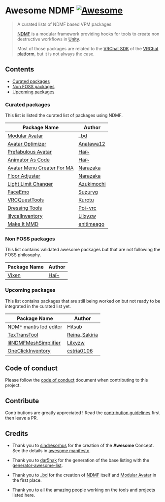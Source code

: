# Awesome NDMF [![Awesome](https://awesome.re/badge.svg)](https://awesome.re)

> A curated lists of NDMF based VPM packages
>
> [NDMF](https://github.com/bdunderscore/ndmf) is a modular framework providing hooks for tools to create non destructive workflows in [Unity](https://unity.com).
>
> Most of those packages are related to the [VRChat SDK](https://github.com/vrchat/packages) of the [VRChat platform](https://vrchat.com), but it is not always the case.

## Contents

- [Curated packages](#curated-packages)
- [Non FOSS packages](#non-foss-packages)
- [Upcoming packages](#non-foss-packages)

### Curated packages

This list is listed the curated list of packages using NDMF.

| Package Name | Author |
| --- | --- |
| [Modular Avatar](https://github.com/bdunderscore/modular-avatar) | [_bd](https://github.com/bdunderscore) |
| [Avatar Optimizer](https://github.com/anatawa12/AvatarOptimizer) | [Anatawa12](https://github.com/anatawa12) |
| [Prefabulous Avatar](https://github.com/hai-vr/prefabulous-avatar) | [Haï~](https://github.com/hai-vr) |
| [Animator As Code](https://github.com/hai-vr/animator-as-code-vrchat) | [Haï~](https://github.com/hai-vr) |
| [Avatar Menu Creater For MA](https://github.com/Narazaka/AvatarMenuCreaterForMA) | [Narazaka](https://github.com/Narazaka) |
| [Floor Adjuster](https://github.com/Narazaka/FloorAdjuster) | [Narazaka](https://github.com/Narazaka) |
| [Light Limit Changer](https://github.com/Azukimochi/LightLimitChangerForMA) | [Azukimochi](https://github.com/Azukimochi) |
| [FaceEmo](https://github.com/suzuryg/face-emo) | [Suzuryg](https://github.com/suzuryg) |
| [VRCQuestTools](https://github.com/kurotu/VRCQuestTools) | [Kurotu](https://github.com/kurotu) |
| [Dressing Tools](https://github.com/poi-vrc/DressingTools) | [Poi-vrc](https://github.com/poi-vrc) |
| [lilycalInventory](https://github.com/lilxyzw/lilycalInventory) | [Lilxyzw](https://github.com/lilxyzw) |
| [Make It MMD](https://github.com/enitimeago/make-it-mmd) | [enitimeago](https://github.com/enitimeago) |

### Non FOSS packages

This list contains validated awesome packages but that are not following the FOSS philosophy.

| Package Name | Author |
| --- | --- |
| [Vixen](https://docs.hai-vr.dev/docs/products/vixen) | [Haï~](https://github.com/hai-vr) |

### Upcoming packages

This list contains packages that are still being worked on but not ready to be integrated in the curated list yet.

| Package Name | Author |
| --- | --- |
| [NDMF mantis lod editor](https://github.com/hitsub/ndmf-mantis-lod-editor) | [Hitsub](https://github.com/hitsub) |
| [TexTransTool](https://github.com/ReinaS-64892/TexTransTool) | [Reina_Sakiria](https://github.com/ReinaS-64892) |
| [lilNDMFMeshSimplifier](https://github.com/lilxyzw/lilNDMFMeshSimplifier) | [Lilxyzw](https://github.com/lilxyzw) |
| [OneClickInventory](https://github.com/weasel-club/OneClickInventory) | [cstria0106](https://github.com/cstria0106) |

## Code of conduct

Please follow the [code of conduct](CODE_OF_CONDUCT.md) document when contributing to this project.

## Contribute

Contributions are greatly appreciated !
Read the [contribution guidelines](CONTRIBUTING.md) first then leave a PR.

## Credits

- Thank you to [sindresorhus](https://github.com/sindresorhus) for the creation of the **Awesome** Concept.
See the details in [awesome manifesto](https://github.com/sindresorhus/awesome/blob/main/awesome.md).

- Thank you to [dar5hak](https://github.com/dar5hak) for the generation of the base listing with the [generator-awesome-list](https://github.com/dar5hak/generator-awesome-list).

- Thank you to [_bd](https://github.com/bdunderscore) for the creation of [NDMF](https://github.com/bdunderscore/ndmf) itself and [Modular Avatar](https://github.com/bdunderscore/modular-avatar) in the first place.

- Thank you to all the amazing people working on the tools and projects listed here.
